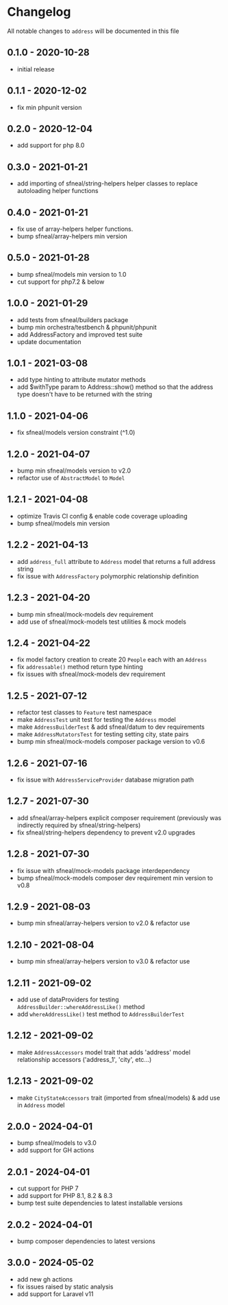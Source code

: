 # Changelog

All notable changes to `address` will be documented in this file

## 0.1.0 - 2020-10-28
- initial release


## 0.1.1 - 2020-12-02
- fix min phpunit version


## 0.2.0 - 2020-12-04
- add support for php 8.0


## 0.3.0 - 2021-01-21
- add importing of sfneal/string-helpers helper classes to replace autoloading helper functions


## 0.4.0 - 2021-01-21
- fix use of array-helpers helper functions. 
- bump sfneal/array-helpers min version 


## 0.5.0 - 2021-01-28
- bump sfneal/models min version to 1.0 
- cut support for php7.2 & below


## 1.0.0 - 2021-01-29
- add tests from sfneal/builders package
- bump min orchestra/testbench & phpunit/phpunit
- add AddressFactory and improved test suite
- update documentation


## 1.0.1 - 2021-03-08
- add type hinting to attribute mutator methods
- add $withType param to Address::show() method so that the address type doesn't have to be returned with the string


## 1.1.0 - 2021-04-06
- fix sfneal/models version constraint (^1.0)


## 1.2.0 - 2021-04-07
- bump min sfneal/models version to v2.0
- refactor use of `AbstractModel` to `Model`


## 1.2.1 - 2021-04-08
- optimize Travis CI config & enable code coverage uploading
- bump sfneal/models min version


## 1.2.2 - 2021-04-13
- add `address_full` attribute to `Address` model that returns a full address string
- fix issue with `AddressFactory` polymorphic relationship definition


## 1.2.3 - 2021-04-20
- bump min sfneal/mock-models dev requirement
- add use of sfneal/mock-models test utilities & mock models


## 1.2.4 - 2021-04-22
- fix model factory creation to create 20 `People` each with an `Address`
- fix `addressable()` method return type hinting
- fix issues with sfneal/mock-models dev requirement


## 1.2.5 - 2021-07-12
- refactor test classes to `Feature` test namespace
- make `AddressTest` unit test for testing the `Address` model
- make `AddressBuilderTest` & add sfneal/datum to dev requirements
- make `AddressMutatorsTest` for testing setting city, state pairs
- bump min sfneal/mock-models composer package version to v0.6


## 1.2.6 - 2021-07-16
- fix issue with `AddressServiceProvider` database migration path

 
## 1.2.7 - 2021-07-30
- add sfneal/array-helpers explicit composer requirement (previously was indirectly required by sfneal/string-helpers)
- fix sfneal/string-helpers dependency to prevent v2.0 upgrades


## 1.2.8 - 2021-07-30
- fix issue with sfneal/mock-models package interdependency
- bump sfneal/mock-models composer dev requirement min version to v0.8 


## 1.2.9 - 2021-08-03
- bump min sfneal/array-helpers version to v2.0 & refactor use


## 1.2.10 - 2021-08-04
- bump min sfneal/array-helpers version to v3.0 & refactor use 
 

## 1.2.11 - 2021-09-02
- add use of dataProviders for testing `AddressBuilder::whereAddressLike()` method
- add `whereAddressLike()` test method to `AddressBuilderTest`


## 1.2.12 - 2021-09-02
- make `AddressAccessors` model trait that adds 'address' model relationship accessors ('address_1', 'city', etc...)
 
 
## 1.2.13 - 2021-09-02
- make `CityStateAccessors` trait (imported from sfneal/models) & add use in `Address` model


## 2.0.0 - 2024-04-01
- bump sfneal/models to v3.0
- add support for GH actions


## 2.0.1 - 2024-04-01
- cut support for PHP 7
- add support for PHP 8.1, 8.2 & 8.3
- bump test suite dependencies to latest installable versions


## 2.0.2 - 2024-04-01
- bump composer dependencies to latest versions


## 3.0.0 - 2024-05-02
- add new gh actions
- fix issues raised by static analysis
- add support for Laravel v11
